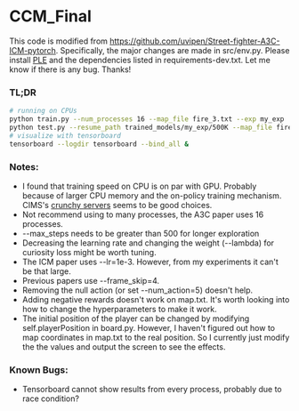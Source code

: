 # CCM_Final
This code is modified from https://github.com/uvipen/Street-fighter-A3C-ICM-pytorch. Specifically, the major changes are made in src/env.py. Please install [PLE](https://pygame-learning-environment.readthedocs.io/) and the dependencies listed in requirements-dev.txt. Let me know if there is any bug. Thanks!

### TL;DR 
```bash
# running on CPUs
python train.py --num_processes 16 --map_file fire_3.txt --exp my_exp
python test.py --resume_path trained_models/my_exp/500K --map_file fire_3.txt
# visualize with tensorboard
tensorboard --logdir tensorboard --bind_all &
```

### Notes:
* I found that training speed on CPU is on par with GPU. Probably because of larger CPU memory and the on-policy training mechanism. CIMS's [crunchy servers](https://cims.nyu.edu/webapps/content/systems/resources/computeservers) seems to be good choices.
* Not recommend using to many processes, the A3C paper uses 16 processes.
* --max_steps needs to be greater than 500 for longer exploration
* Decreasing the learning rate and changing the weight (--lambda) for curiosity loss might be worth tuning.
* The ICM paper uses --lr=1e-3. However, from my experiments it can't be that large.
* Previous papers use --frame_skip=4.
* Removing the null action (or set --num_action=5) doesn't help.
* Adding negative rewards doesn't work on map.txt. It's worth looking into how to change the hyperparameters to make it work.
* The initial position of the player can be changed by modifying self.playerPosition in board.py. However, I haven't figured out how to map coordinates in map.txt to the real position. So I currently just modify the the values and output the screen to see the effects.

### Known Bugs:
* Tensorboard cannot show results from every process, probably due to race condition?
